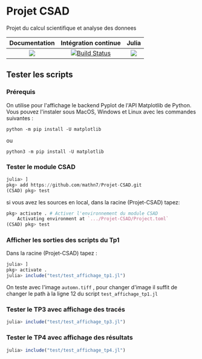 # Projet CSAD
Projet du calcul scientifique et analyse des donnees


| **Documentation** | **Intégration continue** | **Julia** |
|:-----------------:|:------------------------:|:---------:|
|[![](https://img.shields.io/badge/docs-dev-blue.svg)](https://mathn7.github.io/Projet-CSAD/dev)|[![Build Status](https://travis-ci.com/mathn7/Projet-CSAD.svg?branch=master)](https://travis-ci.com/mathn7/Projet-CSAD)|[![](https://img.shields.io/github/v/release/JuliaLang/julia.svg)](https://docs.julialang.org)|


## Tester les scripts

### Prérequis

On utilise pour l'affichage le backend Pyplot de l'API Matplotlib de Python. Vous pouvez l'instaler sous MacOS, Windows et Linux avec les commandes suivantes :  

```
python -m pip install -U matplotlib
```
ou
```
python3 -m pip install -U matplotlib
```

### Tester le module CSAD

```julia
julia> ]
pkg> add https://github.com/mathn7/Projet-CSAD.git
(CSAD) pkg> test
```

si vous avez les sources en local, dans la racine (Projet-CSAD) tapez:
```julia
pkg> activate . # Activer l'environnement du module CSAD
    Activating environment at `.../Projet-CSAD/Project.toml`
(CSAD) pkg> test
```

### Afficher les sorties des scripts du Tp1
Dans la racine (Projet-CSAD) tapez :
```julia
julia> ]
pkg> activate .
julia> include("test/test_affichage_tp1.jl")
```
On teste avec l'image `automn.tiff` , pour changer d'image
il suffit de changer le path à la ligne 12 du script
``test_affichage_tp1.jl``

### Tester le TP3 avec affichage des tracés

```julia
julia> include("test/test_affichage_tp3.jl")
```
### Tester le TP4 avec affichage des résultats

```julia
julia> include("test/test_affichage_tp4.jl")
```
